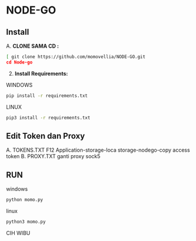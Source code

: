 # NODE-GO


## Install

A. **CLONE SAMA CD :**
   ```bash
  [ git clone https://github.com/momovellia/NODE-GO.git
   cd Node-go
   ```
2. **Install Requirements:**

WINDOWS  
```bash
pip install -r requirements.txt
```
LINUX
```bash
pip3 install -r requirements.txt
```

## Edit Token dan Proxy
 A. TOKENS.TXT
  F12 Application-storage-loca storage-nodego-copy access token
B. PROXY.TXT
  ganti proxy sock5

## RUN

windows
```bash
python momo.py
```
linux
```bash
python3 momo.py
```

CIH WIBU
